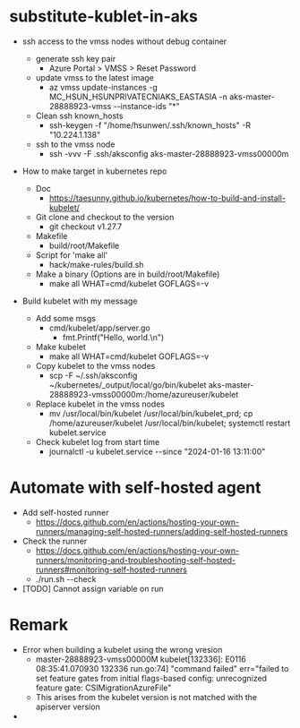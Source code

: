 

# substitute-kublet-in-aks

- ssh access to the vmss nodes without debug container
    - generate ssh key pair
        - Azure Portal > VMSS > Reset Password
    - update vmss to the latest image
        - az vmss update-instances -g MC_HSUN_HSUNPRIVATECNIAKS_EASTASIA -n aks-master-28888923-vmss --instance-ids "*"
    - Clean ssh known_hosts
        - ssh-keygen -f "/home/hsunwen/.ssh/known_hosts" -R "10.224.1.138"
    - ssh to the vmss node
        - ssh -vvv -F .ssh/aksconfig aks-master-28888923-vmss00000m

- How to make target in kubernetes repo
    - Doc
        - https://taesunny.github.io/kubernetes/how-to-build-and-install-kubelet/
    - Git clone and checkout to the version
        - git checkout v1.27.7
    - Makefile
        - build/root/Makefile
    - Script for 'make all'
        - hack/make-rules/build.sh
    - Make a binary (Options are in build/root/Makefile)
        - make all WHAT=cmd/kubelet GOFLAGS=-v

- Build kubelet with my message
    - Add some msgs
        - cmd/kubelet/app/server.go
            - fmt.Printf("Hello, world.\n")
    - Make kubelet
        - make all WHAT=cmd/kubelet GOFLAGS=-v
    - Copy kubelet to the vmss nodes
        - scp -F ~/.ssh/aksconfig ~/kubernetes/_output/local/go/bin/kubelet aks-master-28888923-vmss00000m:/home/azureuser/kubelet
    - Replace kubelet in the vmss nodes
        - mv /usr/local/bin/kubelet /usr/local/bin/kubelet_prd; cp /home/azureuser/kubelet /usr/local/bin/kubelet; systemctl restart kubelet.service
    - Check kubelet log from start time
        - journalctl -u kubelet.service --since "2024-01-16 13:11:00"

    
# Automate with self-hosted agent

- Add self-hosted runner
    - https://docs.github.com/en/actions/hosting-your-own-runners/managing-self-hosted-runners/adding-self-hosted-runners
- Check the runner
    - https://docs.github.com/en/actions/hosting-your-own-runners/monitoring-and-troubleshooting-self-hosted-runners#monitoring-self-hosted-runners
    - ./run.sh --check
- [TODO] Cannot assign variable on run


# Remark

- Error when building a kubelet using the wrong vresion
    - master-28888923-vmss00000M kubelet[132336]: E0116 08:35:41.070930  132336 run.go:74] "command failed" err="failed to set feature gates from initial flags-based config: unrecognized feature gate: CSIMigrationAzureFile"
    - This arises from the kubelet version is not matched with the apiserver version
- 